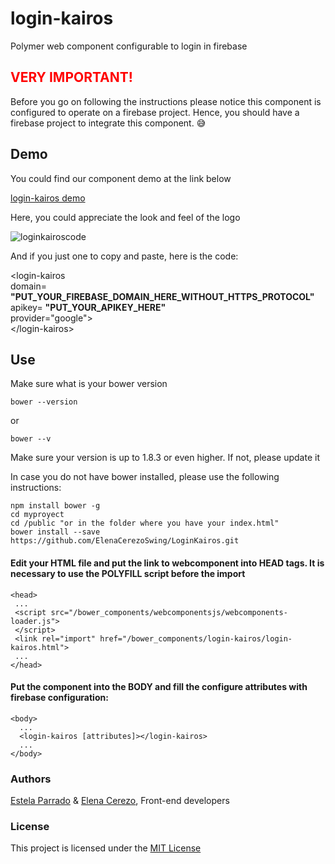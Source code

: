 # login-kairos

Polymer web component configurable to login in firebase

## <font color=red>VERY IMPORTANT!</font>
Before you go on following the instructions please notice this component is configured to operate on a firebase project. Hence, you should have a firebase project to integrate this component. :sweat_smile:  

## Demo
You could find our component demo at the link below    

[login-kairos demo ](https://jsfiddle.net/eparrado/r4q8oa2L/)    

Here, you could appreciate the look and feel of the logo

![loginkairoscode](https://user-images.githubusercontent.com/33314032/43213602-4ea59f74-9037-11e8-8fc9-860bdc3b8751.png)      

And if you just one to copy and paste, here is the code:  
  
<login-kairos   
domain= **"PUT_YOUR_FIREBASE_DOMAIN_HERE_WITHOUT_HTTPS_PROTOCOL"**   
apikey= **"PUT_YOUR_APIKEY_HERE"**  
provider="google">  
\</login-kairos>  


   
## Use

Make sure what is your bower version
      
    bower --version 
 or 
 
    bower --v
    
Make sure your version is up to 1.8.3 or even higher. If not, please update it  


In case you do not have bower installed, please use the following instructions:

    npm install bower -g
    cd myproyect
    cd /public "or in the folder where you have your index.html"
    bower install --save https://github.com/ElenaCerezoSwing/LoginKairos.git
    
    
#### Edit your HTML file and put the link to webcomponent into HEAD tags. It is necessary to use the POLYFILL script before the import

    <head>
     ...    
     <script src="/bower_components/webcomponentsjs/webcomponents-loader.js">
     </script>
     <link rel="import" href="/bower_components/login-kairos/login-kairos.html">
     ...
    </head>
    
#### Put the component into the BODY and fill the configure attributes with firebase configuration:

    <body>
      ...
      <login-kairos [attributes]></login-kairos>
      ...
    </body>
    
### Authors
[Estela Parrado](https://github.com/Eparrado) & [Elena Cerezo](https://github.com/ElenaCerezoSwing), Front-end developers  

### License
This project is licensed under the [MIT License](https://github.com/ElenaCerezoSwing/LoginKairos/blob/master/LICENSE)


 
 
 
 
 
 
